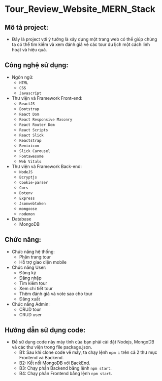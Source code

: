 # Tour_Review_Website_MERN_Stack


## Mô tả project:

- Đây là project với ý tưởng là xây dựng một trang web có thể giúp chúng ta có thể tìm kiếm và xem đánh giá về các tour du lịch một cách linh hoạt và hiệu quả. 


## Công nghệ sử dụng:

- Ngôn ngữ:
  - `HTML`
  - `CSS`
  - `Javascript`
- Thư viện và Framework Front-end:
  - `ReactJS`
  - `Bootstrap`
  - `React Dom`
  - `React Responsive Masonry`
  - `React Router Dom`
  - `React Scripts`
  - `React Slick`
  - `Reactstrap`
  - `Remixicon`
  - `Slick Carousel`
  - `Fontawesome`
  - `Web Vitals`
- Thư viện và Framework Back-end:
  - `NodeJS`
  - `Bcryptjs`
  - `Cookie-parser`
  - `Cors`
  - `Dotenv`
  - `Express`
  - `Jsonwebtoken`
  - `mongoose`
  - `nodemon`
- Database
  - MongoDB
## Chức năng:
- Chức năng hệ thống:
  - Phân trang tour
  - Hỗ trợ giao diện mobile
- Chức năng User:
  - Đăng ký
  - Đăng nhập
  - Tìm kiếm tour
  - Xem chi tiết tour
  - Thêm đánh giá và vote sao cho tour
  - Đăng xuất
- Chức năng Admin:
  - CRUD tour
  - CRUD user
 
## Hướng dẫn sử dụng code:

- Để sử dụng code này máy tính của bạn phải cài đặt Nodejs, MongoDB và các thư viện trong file package.json.
  - B1: Sau khi clone code về máy, ta chạy lệnh `npm i` trên cả 2 thư mục Frontend và Backend.
  - B2: Kết nối MongoDB với BackEnd.
  - B3: Chạy phần Backend bằng lệnh `npm start`.
  - B4: Chạy phần Frontend bằng lệnh `npm start`.
